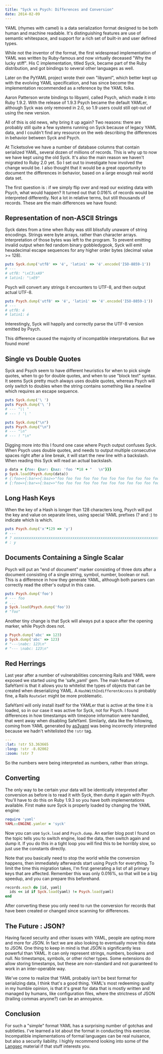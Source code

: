 ```yaml
---
title: "Syck vs Psych: Differences and Conversion"
date: 2014-02-09
---
```


YAML (rhymes with camel) is a data serialization format designed to be both human and machine readable. It's distinguishing features are use of semantic whitespace, and support for a rich set of built-in and user defined types.

While not the inventor of the format, the first widespread implementation of YAML was written by Ruby-famous and now virtually deceased "Why the lucky stiff". His C implementation, titled Syck, became part of the Ruby distribution, and got bindings to several other languages as well.

Later on the PyYAML project wrote their own "libyaml", which better kept up with the evolving YAML specification, and has since become the implementation recommended as a reference by the YAML folks.

Aaron Patterson wrote bindings to libyaml, called Psych, which made it into Ruby 1.9.2. With the release of 1.9.3 Psych became the default YAMLer, although Syck was only removed in 2.0, so 1.9 users could still opt-out of using the new version.

All of this is old news, why bring it up again? Two reasons: there are probably still quite a few systems running on Syck because of legacy YAML data, and I couldn't find any resource on the web describing the differences in behavior between Syck and Psych.

At Ticketsolve we have a number of database columns that contain serialized YAML, several dozen of millions of records. This is why up to now we have kept using the old Syck. It's also the main reason we haven't migrated to Ruby 2.0 yet. So I set out to investigate how involved the change would be. I also thought that it would be a great opportunity to document the differences in behavior, based on a large enough real world data set.

The first question is : if we simply flip over and read our existing data with Psych, what would happen? It turned out that 0.016% of records would be interpreted differently. Not a lot in relative terms, but still thousands of records. These are the main differences we have found:

## Representation of non-ASCII Strings

Syck dates from a time when Ruby was still blissfully unaware of string encodings. Strings were byte arrays, rather than character arrays. Interpretation of those bytes was left to the program. To prevent emitting invalid output when fed random binary gobbledygook, Syck will emit hexadecimal escape sequences for any higher order bytes (decimal value >= 128).

```ruby
puts Syck.dump('utf8' => 'é', 'latin1' => 'é'.encode('ISO-8859-1'))
# ---
# utf8: "\xC3\xA9"
# latin1: "\xE9"
```

Psych will convert any strings it encounters to UTF-8, and then output actual UTF-8.

```ruby
puts Psych.dump('utf8' => 'é', 'latin1' => 'é'.encode('ISO-8859-1'))
# ---
# utf8: é
# latin1: é
```

Interestingly, Syck will happily and correctly parse the UTF-8 version emitted by Psych.

This difference caused the majority of incompatible interpretations. But we found more!

## Single vs Double Quotes

Syck and Psych seem to have different heuristics for when to pick single quotes, when to go for double quotes, and when to use "block text" syntax. It seems Syck pretty much always uses double quotes, whereas Psych will only switch to doubles when the string contains something like a newline which requires an escape sequence.

```ruby
puts Syck.dump('\ ')
puts Psych.dump('\ ')
# --- "\\ "
# --- ! '\ '

puts Syck.dump("\n")
puts Psych.dump("\n")
# --- "\n"
# --- ! "\n"
```

Digging more into this I found one case where Psych output confuses Syck. When Psych uses double quotes, and needs to output multiple consecutive spaces right after a line break, it will start the new line with a backslash. When reading this Syck will read an actual backslash.

```ruby
p data = {foo: {bar: {baz: 'foo '*18 + "   \n"}}}
p Syck.load(Psych.dump(data))
# {:foo=>{:bar=>{:baz=>"foo foo foo foo foo foo foo foo foo foo foo foo foo foo foo foo foo foo    \n"}}}
# {:foo=>{:bar=>{:baz=>"foo foo foo foo foo foo foo foo foo foo foo foo foo foo foo foo foo foo \\   \n"}}}
```

## Long Hash Keys

When the key of a Hash is longer than 128 characters long, Psych will put the key and value on separate lines, using special YAML prefixes (? and :) to indicate which is which.

```ruby
puts Psych.dump('x'*129 => 'y')
# ---
# ? xxxxxxxxxxxxxxxxxxxxxxxxxxxxxxxxxxxxxxxxxxxxxxxxxxxxxxxxxxxxxxxxxxxxxxxxxxxxxxxxxxxxxxxxxxxxxxxxxxxxxxxxxxxxxxxxxxxxxxxxxxxxxxxxx
# : y
```

## Documents Containing a Single Scalar

Psych will put an "end of document" marker consisting of three dots after a document consisting of a single string, symbol, number, boolean or null. This is a difference in how they generate YAML, although both parsers can correctly read the other's output in this case.

```ruby
puts Psych.dump('foo')
# --- foo
# ...
p Syck.load(Psych.dump('foo'))
# "foo"
```

Another tiny change is that Syck will always put a space after the opening marker, while Psych does not.

```ruby
p Psych.dump('abc' => 123)
p Syck.dump('abc' => 123)
# "---\nabc: 123\n"
# "--- \nabc: 123\n"
```

## Red Herrings

Last year after a number of vulnerabilities concerning Rails and YAML were exposed we started using the 'safe_yaml' gem. The main feature of SafeYaml is that it allows you to whitelist the types of objects that can be created when deserializing YAML. A `HashWithIndifferentAccess` is probably fine, a Rails `RouteSet` might be more problematic.

SafeYaml will only install itself for the YAMLer that is active at the time it is loaded, so in our case it was active for Syck, not for Psych. I found differences in how timestamps with timezone information were handled, that went away when disabling SafeYaml. Similarly, data like the following, coming from YAML generated by [as3yaml](https://code.google.com/p/as3yaml/) was being incorrectly interpreted because we hadn't whitelisted the `!str` tag.

```yaml
---
:lat: !str 53.363665
:long: !str -8.02002
:zoom: !str 7
```

So the numbers were being interpreted as numbers, rather than strings.

## Converting

The only way to be certain your data will be identically interpreted after conversion as before is to read it with Syck, then dump it again with Psych. You'll have to do this on Ruby 1.9.3 so you have both implementations available. First make sure Syck is properly loaded by changing the YAML engine:

```ruby
require 'yaml'
YAML::ENGINE.yamler = 'syck'
```

Now you can use `Syck.load` and `Psych.dump`. An earlier blog post I found on the topic tells you to switch engine, load the data, then switch again and dump it. If you do this in a tight loop you will find this to be horribly slow, so just use the constants directly.

Note that you basically need to stop the world while the conversion happens, then immediately afterwards start using Psych for everything. To limit the time this migration takes, I'm first generating a list of all primary keys that are affected. Remember this was only 0.016%, so that will be a big speedup, and you can prepare this beforehand.

```ruby
records.each do |id, yaml|
  ids << id if Syck.load(yaml) != Psych.load(yaml)
end
```

After converting these you only need to run the conversion for records that have been created or changed since scanning for differences.

## The Future : JSON?

Having faced security and other issues with YAML, people are opting more and more for JSON. In fact we are also looking to eventually move this data to JSON. One thing to keep in mind is that JSON is significantly less powerful than YAML. It can only represent strings, numbers, booleans and null. No timestamps, symbols, or other richer types. Some extensions do allow storing timestamps, but these are non-standard and not guaranteed to work in an inter-operable way.

We've come to realize that YAML probably isn't be best format for serializing data, I think that's a good thing. YAML's most redeeming quality in my humble opinion, is that it's great for data that is mostly written and managed by humans, like configuration files, where the strictness of JSON (trailing commas anyone?) can be an annoyance.

## Conclusion

For such a "simple" format YAML has a surprising number of gotchas and subtleties. I've learned a lot about the format in conducting this exercise. Incompatible implementations of formal languages can be real nuisance, but also a security liability. I highly recommend looking into some of the [Langsec](http://langsec.org) material if that stuff interests you.